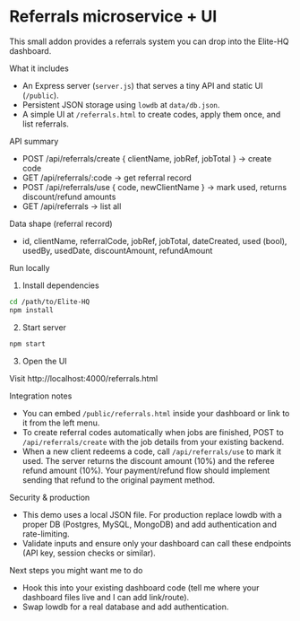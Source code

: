 # Referrals microservice + UI

This small addon provides a referrals system you can drop into the Elite-HQ dashboard.

What it includes
- An Express server (`server.js`) that serves a tiny API and static UI (`/public`).
- Persistent JSON storage using `lowdb` at `data/db.json`.
- A simple UI at `/referrals.html` to create codes, apply them once, and list referrals.

API summary
- POST /api/referrals/create { clientName, jobRef, jobTotal } -> create code
- GET /api/referrals/:code -> get referral record
- POST /api/referrals/use { code, newClientName } -> mark used, returns discount/refund amounts
- GET /api/referrals -> list all

Data shape (referral record)
- id, clientName, referralCode, jobRef, jobTotal, dateCreated, used (bool), usedBy, usedDate, discountAmount, refundAmount

Run locally
1. Install dependencies

```bash
cd /path/to/Elite-HQ
npm install
```

2. Start server

```bash
npm start
```

3. Open the UI

Visit http://localhost:4000/referrals.html

Integration notes
- You can embed `/public/referrals.html` inside your dashboard or link to it from the left menu.
- To create referral codes automatically when jobs are finished, POST to `/api/referrals/create` with the job details from your existing backend.
- When a new client redeems a code, call `/api/referrals/use` to mark it used. The server returns the discount amount (10%) and the referee refund amount (10%). Your payment/refund flow should implement sending that refund to the original payment method.

Security & production
- This demo uses a local JSON file. For production replace lowdb with a proper DB (Postgres, MySQL, MongoDB) and add authentication and rate-limiting.
- Validate inputs and ensure only your dashboard can call these endpoints (API key, session checks or similar).

Next steps you might want me to do
- Hook this into your existing dashboard code (tell me where your dashboard files live and I can add link/route).
- Swap lowdb for a real database and add authentication.
